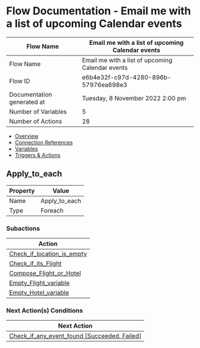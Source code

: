 ﻿# Flow Documentation \- Email me with a list of upcoming Calendar events

| Flow Name                  | Email me with a list of upcoming Calendar events |
| -------------------------- | ------------------------------------------------ |
| Flow Name                  | Email me with a list of upcoming Calendar events |
| Flow ID                    | e6b4e32f\-c97d\-4280\-896b\-57976ea698e3         |
| Documentation generated at | Tuesday, 8 November 2022 2:00 pm                 |
| Number of Variables        | 5                                                |
| Number of Actions          | 28                                               |

- [Overview](../index-Email-me-with-a-list-of-upcoming-Calendar-events(e6b4e32f-c97d-4280-896b-57976ea698e3).md)
- [Connection References](../connections-Email-me-with-a-list-of-upcoming-Calendar-events(e6b4e32f-c97d-4280-896b-57976ea698e3).md)
- [Variables](../variables-Email-me-with-a-list-of-upcoming-Calendar-events(e6b4e32f-c97d-4280-896b-57976ea698e3).md)
- [Triggers & Actions](../triggersactions-Email-me-with-a-list-of-upcoming-Calendar-events(e6b4e32f-c97d-4280-896b-57976ea698e3).md)

## Apply\_to\_each

| Property | Value           |
| -------- | --------------- |
| Name     | Apply\_to\_each |
| Type     | Foreach         |

### Subactions

| Action                                                                                                                                                 |
| ------------------------------------------------------------------------------------------------------------------------------------------------------ |
| [Check\_if\_location\_is\_empty](Check_if_location_is_empty-Email-me-with-a-list-of-upcoming-Calendar-events(e6b4e32f-c97d-4280-896b-57976ea698e3).md) |
| [Check\_if\_its\_Flight](Check_if_its_Flight-Email-me-with-a-list-of-upcoming-Calendar-events(e6b4e32f-c97d-4280-896b-57976ea698e3).md)                |
| [Compose\_Flight\_or\_Hotel](Compose_Flight_or_Hotel-Email-me-with-a-list-of-upcoming-Calendar-events(e6b4e32f-c97d-4280-896b-57976ea698e3).md)        |
| [Empty\_Flight\_variable](Empty_Flight_variable-Email-me-with-a-list-of-upcoming-Calendar-events(e6b4e32f-c97d-4280-896b-57976ea698e3).md)             |
| [Empty\_Hotel\_variable](Empty_Hotel_variable-Email-me-with-a-list-of-upcoming-Calendar-events(e6b4e32f-c97d-4280-896b-57976ea698e3).md)               |

### Next Action(s) Conditions

| Next Action                                                                                                                                                              |
| ------------------------------------------------------------------------------------------------------------------------------------------------------------------------ |
| [Check\_if\_any\_event\_found \[Succeeded, Failed\]](Check_if_any_event_found-Email-me-with-a-list-of-upcoming-Calendar-events(e6b4e32f-c97d-4280-896b-57976ea698e3).md) |
